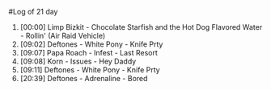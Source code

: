 #Log of 21 day

1. [00:00] Limp Bizkit - Chocolate Starfish and the Hot Dog Flavored Water - Rollin' (Air Raid Vehicle)
1. [09:02] Deftones - White Pony - Knife Prty
1. [09:07] Papa Roach - Infest - Last Resort
1. [09:08] Korn - Issues - Hey Daddy
1. [09:11] Deftones - White Pony - Knife Prty
1. [20:39] Deftones - Adrenaline - Bored
